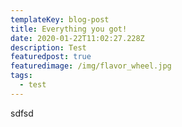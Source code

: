 ```yaml
---
templateKey: blog-post
title: Everything you got!
date: 2020-01-22T11:02:27.228Z
description: Test
featuredpost: true
featuredimage: /img/flavor_wheel.jpg
tags:
  - test
---
```

sdfsd
